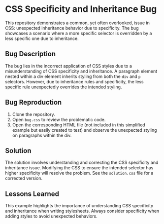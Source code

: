 # CSS Specificity and Inheritance Bug

This repository demonstrates a common, yet often overlooked, issue in CSS: unexpected inheritance behavior due to specificity. The bug showcases a scenario where a more specific selector is overridden by a less specific one due to inheritance.

## Bug Description

The bug lies in the incorrect application of CSS styles due to a misunderstanding of CSS specificity and inheritance. A paragraph element nested within a div element inherits styling from both the `div` and `p` selectors. However, due to inheritance rules and specificity, the less specific rule unexpectedly overrides the intended styling.

## Bug Reproduction

1. Clone the repository.
2. Open `bug.css` to review the problematic code.
3. Open the corresponding HTML file (not included in this simplified example but easily created to test) and observe the unexpected styling on paragraphs within the div.

## Solution

The solution involves understanding and correcting the CSS specificity and inheritance issue. Modifying the CSS to ensure the intended selector has higher specificity will resolve the problem.  See the `solution.css` file for a corrected version.

## Lessons Learned

This example highlights the importance of understanding CSS specificity and inheritance when writing stylesheets. Always consider specificity when adding styles to avoid unexpected behaviors.